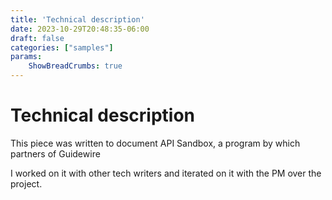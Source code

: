 ```yaml
---
title: 'Technical description'
date: 2023-10-29T20:48:35-06:00
draft: false
categories: ["samples"]
params:
    ShowBreadCrumbs: true
---
```


# Technical description

This piece was written to document API Sandbox, a program by which partners of Guidewire 

I worked on it with other tech writers and iterated on it with the PM over the project.




